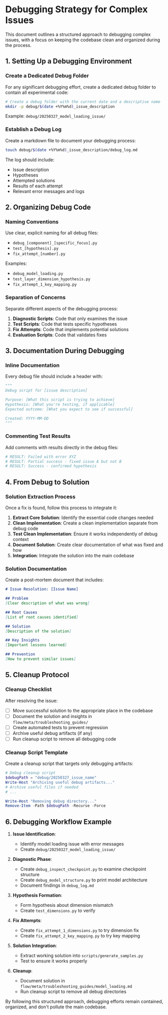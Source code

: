 # Debugging Strategy for Complex Issues

This document outlines a structured approach to debugging complex issues, with a focus on keeping the codebase clean and organized during the process.

## 1. Setting Up a Debugging Environment

### Create a Dedicated Debug Folder

For any significant debugging effort, create a dedicated debug folder to contain all experimental code:

```bash
# Create a debug folder with the current date and a descriptive name
mkdir -p debug/$(date +%Y%m%d)_issue_description
```

Example: `debug/20250327_model_loading_issue/`

### Establish a Debug Log

Create a markdown file to document your debugging process:

```bash
touch debug/$(date +%Y%m%d)_issue_description/debug_log.md
```

The log should include:
- Issue description
- Hypotheses 
- Attempted solutions
- Results of each attempt
- Relevant error messages and logs

## 2. Organizing Debug Code

### Naming Conventions

Use clear, explicit naming for all debug files:

- `debug_[component]_[specific_focus].py`
- `test_[hypothesis].py`
- `fix_attempt_[number].py`

Examples:
- `debug_model_loading.py`
- `test_layer_dimension_hypothesis.py`
- `fix_attempt_1_key_mapping.py`

### Separation of Concerns

Separate different aspects of the debugging process:

1. **Diagnostic Scripts**: Code that only examines the issue
2. **Test Scripts**: Code that tests specific hypotheses
3. **Fix Attempts**: Code that implements potential solutions
4. **Evaluation Scripts**: Code that validates fixes

## 3. Documentation During Debugging

### Inline Documentation

Every debug file should include a header with:

```python
"""
Debug script for [issue description]

Purpose: [What this script is trying to achieve]
Hypothesis: [What you're testing, if applicable]
Expected outcome: [What you expect to see if successful]

Created: YYYY-MM-DD
"""
```

### Commenting Test Results

Add comments with results directly in the debug files:

```python
# RESULT: Failed with error XYZ
# RESULT: Partial success - fixed issue A but not B
# RESULT: Success - confirmed hypothesis
```

## 4. From Debug to Solution

### Solution Extraction Process

Once a fix is found, follow this process to integrate it:

1. **Extract Core Solution**: Identify the essential code changes needed
2. **Clean Implementation**: Create a clean implementation separate from debug code
3. **Test Clean Implementation**: Ensure it works independently of debug context
4. **Document Solution**: Create clear documentation of what was fixed and how
5. **Integration**: Integrate the solution into the main codebase

### Solution Documentation

Create a post-mortem document that includes:

```markdown
# Issue Resolution: [Issue Name]

## Problem
[Clear description of what was wrong]

## Root Causes
[List of root causes identified]

## Solution
[Description of the solution]

## Key Insights
[Important lessons learned]

## Prevention
[How to prevent similar issues]
```

## 5. Cleanup Protocol

### Cleanup Checklist

After resolving the issue:

- [ ] Move successful solution to the appropriate place in the codebase
- [ ] Document the solution and insights in `flow/meta/troubleshooting_guides/`
- [ ] Create automated tests to prevent regression
- [ ] Archive useful debug artifacts (if any)
- [ ] Run cleanup script to remove all debugging code

### Cleanup Script Template

Create a cleanup script that targets only debugging artifacts:

```powershell
# Debug cleanup script
$debugPath = "debug/20250327_issue_name"
Write-Host "Archiving useful debug artifacts..."
# Archive useful files if needed
# ...

Write-Host "Removing debug directory..."
Remove-Item -Path $debugPath -Recurse -Force
```

## 6. Debugging Workflow Example

1. **Issue Identification**:
   - Identify model loading issue with error messages
   - Create `debug/20250327_model_loading_issue/`

2. **Diagnostic Phase**:
   - Create `debug_inspect_checkpoint.py` to examine checkpoint structure
   - Create `debug_model_structure.py` to print model architecture
   - Document findings in `debug_log.md`

3. **Hypothesis Formation**:
   - Form hypothesis about dimension mismatch
   - Create `test_dimensions.py` to verify

4. **Fix Attempts**:
   - Create `fix_attempt_1_dimensions.py` to try dimension fix
   - Create `fix_attempt_2_key_mapping.py` to try key mapping

5. **Solution Integration**:
   - Extract working solution into `scripts/generate_samples.py`
   - Test to ensure it works properly

6. **Cleanup**:
   - Document solution in `flow/meta/troubleshooting_guides/model_loading.md`
   - Run cleanup script to remove all debug directories

By following this structured approach, debugging efforts remain contained, organized, and don't pollute the main codebase. 
